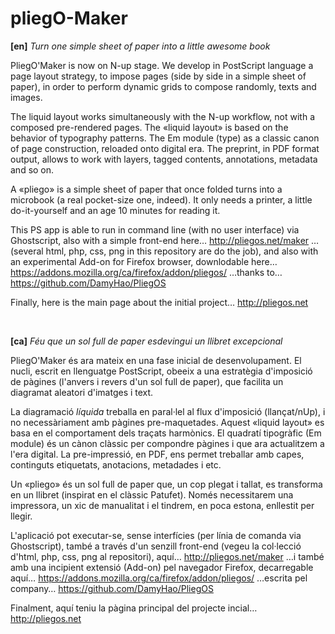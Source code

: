 # pliegO-Maker

**[en]**
_Turn one simple sheet of paper into a little awesome book_

PliegO'Maker is now on N-up stage. We develop in PostScript language a page layout strategy, to impose pages (side by side in a simple sheet of paper), in order to perform dynamic grids to compose randomly, texts and images.

The liquid layout works simultaneously with the N-up workflow, not with a composed pre-rendered pages. The «liquid layout» is based on the behavior of typography patterns. The Em module (type) as a classic canon of page construction, reloaded onto digital era. The preprint, in PDF format output, allows to work with layers, tagged contents, annotations, metadata and so on.

A «pliego» is a simple sheet of paper that once folded turns into a microbook (a real pocket-size one, indeed). It only needs a printer, a little do-it-yourself and an age 10 minutes for reading it.

This PS app is able to run in command line (with no user interface) via Ghostscript, also with a simple front-end here… http://pliegos.net/maker …(several html, php, css, png in this repository are do the job), and also with an experimental Add-on for Firefox browser, downlodable here… https://addons.mozilla.org/ca/firefox/addon/pliegos/ …thanks to… https://github.com/DamyHao/PliegOS

Finally, here is the main page about the initial project…  http://pliegos.net

<br>

**[ca]**
_Féu que un sol full de paper esdevingui un llibret excepcional_

PliegO'Maker és ara mateix en una fase inicial de desenvolupament. El nucli, escrit en llenguatge PostScript, obeeix a una estratègia d'imposició de pàgines (l'anvers i revers d'un sol full de paper), que facilita un diagramat aleatori d'imatges i text.

La diagramació *líquida* treballa en paral·lel al flux d'imposició (llançat/nUp), i no necessàriament amb pàgines pre-maquetades. Aquest «liquid layout» es basa en el comportament dels traçats harmònics. El quadratí tipogràfic (Em module) és un cànon clàssic per compondre pàgines i que ara actualitzem a l'era digital. La pre-impressió, en PDF, ens permet treballar amb capes, continguts etiquetats, anotacions, metadades i etc.

Un «pliego» és un sol full de paper que, un cop plegat i tallat, es transforma en un llibret (inspirat en el clàssic Patufet). Només necessitarem una impressora, un xic de manualitat i el tindrem, en poca estona, enllestit per llegir.

L'aplicació pot executar-se, sense interfícies (per línia de comanda via Ghostscript), també a través d'un senzill front-end (vegeu la col·lecció d'html, php, css, png al repositori), aquí… http://pliegos.net/maker …i també amb una incipient extensió (Add-on) pel navegador Firefox, decarregable aquí… https://addons.mozilla.org/ca/firefox/addon/pliegos/ …escrita pel company… https://github.com/DamyHao/PliegOS

Finalment, aquí teniu la pàgina principal del projecte incial…  http://pliegos.net
